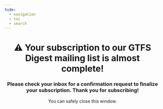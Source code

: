 ```yaml
---
hide:
  - navigation
  - toc
  - search
---
```


# <p style="text-align: center; margin-bottom: 0.0em; margin-top: 0.0em;"></p>
# <p style="text-align: center; margin-bottom: 0.0em; margin-top: 0.0em;">:warning: Your subscription to our GTFS Digest mailing list is almost complete!</p>
### <p style="text-align: center; margin-bottom: 0.0em; margin-top: 0.0em;">Please check your inbox for a confirmation request to finalize your subscription. Thank you for subscribing!</p>

<p style="text-align: center;; margin-bottom: 0.0em; margin-top: 0.0em;">You can safely close this window.</p>